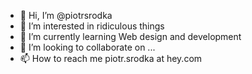 - 👋 Hi, I’m @piotrsrodka
- 👀 I’m interested in ridiculous things
- 🌱 I’m currently learning Web design and development
- 💞️ I’m looking to collaborate on ...
- 📫 How to reach me piotr.srodka at hey.com

<!---
piotrsrodka/piotrsrodka is a ✨ special ✨ repository because its `README.md` (this file) appears on your GitHub profile.
You can click the Preview link to take a look at your changes.
--->
